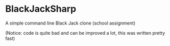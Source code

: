 # BlackJackSharp
A simple command line Black Jack clone (school assignment)

(Notice: code is quite bad and can be improved a lot, this was written pretty fast)

